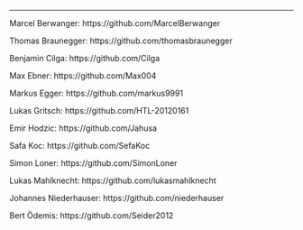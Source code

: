 <hr> Marcel Berwanger: </hr>       https://github.com/MarcelBerwanger<p>
Thomas Braunegger:      https://github.com/thomasbraunegger<p>
Benjamin Cilga:         https://github.com/Cilga<p>
Max Ebner:              https://github.com/Max004<p>
Markus Egger:           https://github.com/markus9991<p>
Lukas Gritsch:          https://github.com/HTL-20120161<p>
Emir Hodzic:            https://github.com/Jahusa<p>
Safa Koc:               https://github.com/SefaKoc<p>
Simon Loner:            https://github.com/SimonLoner<p>
Lukas Mahlknecht:       https://github.com/lukasmahlknecht<p>
Johannes Niederhauser:  https://github.com/niederhauser<p>
Bert Ödemis:            https://github.com/Seider2012
